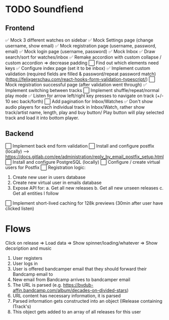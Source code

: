 # TODO Soundfiend

## Frontend

:white_check_mark: Mock 3 different watches on sidebar
:white_check_mark: Mock Settings page (change username, show email)
:white_check_mark: Mock registration page (username, password, email)
:white_check_mark: Mock login page (username, password)
:white_check_mark: Mock Inbox
:white_check_mark: Draw search/sort for watches/inbox
:white_check_mark: Remake accordion with custom collapse / custom accordion => decrease padding
:white_large_square: Find out which elements need keys
:white_check_mark: Configure index page (set it to be inbox)
:white_check_mark: Implement custom validation (required fields are filled & password/repeat password match) (https://felixgerschau.com/react-hooks-form-validation-typescript/)
:white_large_square: Mock registration successful page (after validation went through)
:white_check_mark: Implement switching between tracks
:white_large_square: Implement shuffle/repeat/normal play mode
:white_check_mark: Listen for arrow left/right key presses to navigate on track (+/- 10 sec back/forth)
:white_large_square: Add pagination for Inbox/Watches
:white_check_mark: Don't show audio players for each individual track in Inbox/Watch, rather show track/artist name, length, play and buy button/ Play button will play selected track and load it into bottom player.

## Backend

:white_large_square: Implement back end form validation
:white_large_square: Install and configure postfix (locally) --> https://docs.gitlab.com/ee/administration/reply_by_email_postfix_setup.html
:white_large_square: Install and configure PostgreSQL (locally)
:white_large_square: Configure / create virtual users for Postfix
:white_large_square: Registration logic:

1. Create new user in users database
2. Create new virtual user in emails database
3. Expose API for:
   a. Get all new releases
   b. Get all new unseen releases
   c. Get all entities I follow

:white_large_square: Implement short-lived caching for 128k previews (30min after user have clicked listen)

# Flows

Click on release => Load data => Show spinner/loading/whatever => Show decsription and music

1. User registers
2. User logs in
3. User is offered bandcamper email that they should forward their Bandcamp email to
4. New email from Bandcamp arrives to bandcamper email
5. The URL is parsed (e.g. https://bvdub-affin.bandcamp.com/album/decades-on-divided-stars)
6. URL content has necessary information, it is parsed
7. Parsed information gets constructed into an object (IRelease containing ITrack's)
8. This object gets added to an array of all releases for this user